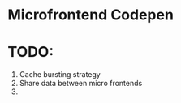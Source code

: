 # Microfrontend Codepen


# TODO: 
1) Cache bursting strategy
2) Share data between micro frontends
3)  